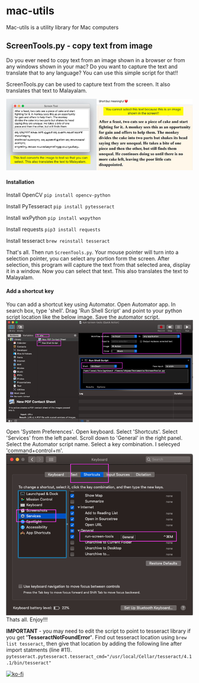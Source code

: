 # mac-utils
Mac-utils is a utility library for Mac computers

## ScreenTools.py - copy text from image
Do you ever need to copy text from an image shown in a browser or from any windows shown in your mac? Do you want to capture the text and translate that to any language? You can use this simple script for that!!

ScreenTools.py can be used to capture text from the screen. It also translates that text to Malayalam.

![Screenshot](screenshot.jpeg)

#### Installation
Install OpenCV
`pip install opencv-python`

Install PyTesseract
`pip install pytesseract`

Install wxPython
`pip install wxpython`

Install requests
`pip3 install requests`

Install tesseract
`brew reinstall tesseract`

That's all. Then run `ScreenTools.py`. Your mouse pointer will turn into a selection pointer, you can select any portion form the screen. After selection, this program will capture the text from that selected area, display it in a window. Now you can select that text. This also translates the text to Malayalam.

#### Add a shortcut key
You can add a shortcut key using Automator. Open Automator app. In search box, type 'shell'. Drag 'Run Shell Script' and point to your python script location like the below image. Save the automator script.
![Automator](automaror.png)

Open 'System Preferences'. Open keyboard. Select 'Shortcuts'. Select 'Services' from the left panel. Scroll down to 'General' in the right panel. Select the Automator script name. Select a key combination. I selecyed 'command+control+m'.
![Preferences](preferences.png)
Thats all. Enjoy!!!

**IMPORTANT** - you may need to edit the script to point to tesseract library if you get **'TesseractNotFoundError'**. Find out tesseract location using `brew list tesseract`, then give that location by adding the following line after import statments (line #11).
`pytesseract.pytesseract.tesseract_cmd="/usr/local/Cellar/tesseract/4.1.1/bin/tesseract"`

[![ko-fi](https://www.ko-fi.com/img/githubbutton_sm.svg)](https://ko-fi.com/I2I8AUBM)